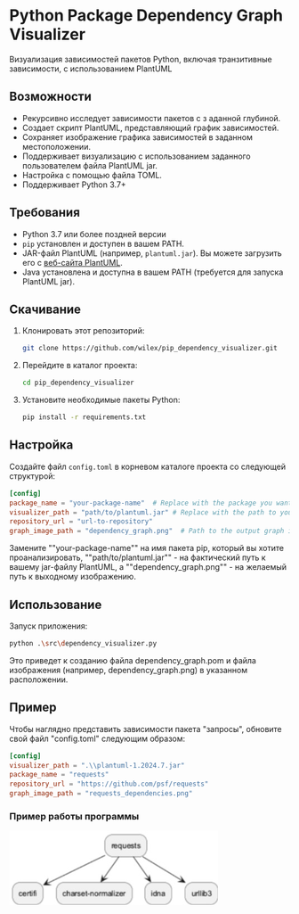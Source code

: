 # Python Package Dependency Graph Visualizer

Визуализация зависимостей пакетов Python, включая транзитивные зависимости, с использованием PlantUML

## Возможности 

* Рекурсивно исследует зависимости пакетов с з
аданной глубиной.
* Создает скрипт PlantUML, представляющий график зависимостей.
* Сохраняет изображение графика зависимостей в заданном местоположении.
* Поддерживает визуализацию с использованием заданного пользователем файла PlantUML jar.
* Настройка с помощью файла TOML.
* Поддерживает Python 3.7+
  
## Требования

* Python 3.7 или более поздней версии
* `pip` установлен и доступен в вашем PATH.
* JAR-файл PlantUML (например, `plantuml.jar`). Вы можете загрузить его с [веб-сайта PlantUML](http://plantuml.com/download).
* Java установлена и доступна в вашем PATH (требуется для запуска PlantUML jar).

## Скачивание

1. Клонировать этот репозиторий:
    ```bash
    git clone https://github.com/wilex/pip_dependency_visualizer.git
    ```
2. Перейдите в каталог проекта:
    ```bash
    cd pip_dependency_visualizer
    ```
3. Установите необходимые пакеты Python:
    ```bash
    pip install -r requirements.txt
    ```

## Настройка

Создайте файл `config.toml` в корневом каталоге проекта со следующей структурой:

```toml
[config]
package_name = "your-package-name"  # Replace with the package you want to visualize
visualizer_path = "path/to/plantuml.jar" # Replace with the path to your PlantUML jar file
repository_url = "url-to-repository"
graph_image_path = "dependency_graph.png"  # Path to the output graph image
```

Замените ""your-package-name"" на имя пакета pip, который вы хотите проанализировать, ""path/to/plantuml.jar"" - на фактический путь к вашему jar-файлу PlantUML, а ""dependency_graph.png"" - на желаемый путь к выходному изображению.

## Использование

Запуск приложения:

```bash
python .\src\dependency_visualizer.py
```

Это приведет к созданию файла dependency_graph.pom и файла изображения (например, dependency_graph.png) в указанном расположении.

## Пример

Чтобы наглядно представить зависимости пакета "запросы", обновите свой файл "config.toml" следующим образом:

```toml
[config]
visualizer_path = ".\\plantuml-1.2024.7.jar"
package_name = "requests"
repository_url = "https://github.com/psf/requests"
graph_image_path = "requests_dependencies.png"
```

### Пример работы программы

![image](https://github.com/wilex-cr/Configuration/blob/main/hometask2/pip_dependency_visualizer-main/pip_dependency_visualizer-main/run_program2.png)


